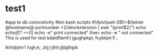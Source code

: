 # test1
#app to db conncetivity
#bin bash scripts
#!/bin/bash
DB1=$(telnet @hostname@ portnumber <2/dev/extension | awk "{print$2}")
echo $echo
if [$? ==0]
echo -e" print connected"
then:
echo -e " not connected"
This is used for test
kdaldflamf;l
jgughpkpl;
fcybkjm'll
;

lkhhjbjlm'l
lvgh;k;
,blj;l;ljhh;jljbjjlhjpk

